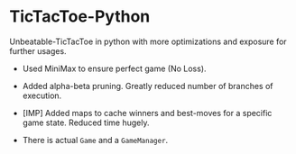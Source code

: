 # TicTacToe-Python
Unbeatable-TicTacToe in python with more optimizations and exposure for further usages.

* Used MiniMax to ensure perfect game (No Loss).
* Added alpha-beta pruning. Greatly reduced number of branches of execution.
* [IMP] Added maps to cache winners and best-moves for a specific game state. Reduced time hugely.

* There is actual ```Game``` and a ```GameManager```.